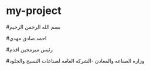 # my-project


#بسم الله الرحمن الرحيم 


#احمد صادق مهدي 

#رئيس مبرمجين اقدم 

#وزاره الصناعه والمعادن -الشركه العامه لصناعات النسيج والجلود
